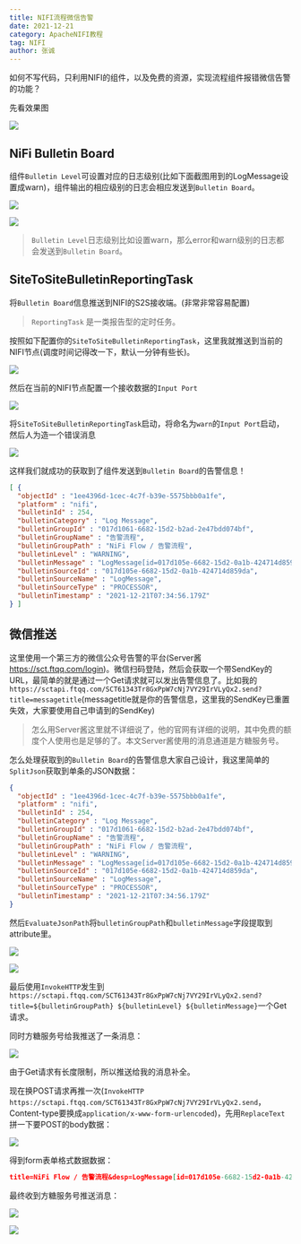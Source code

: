 ```yaml
---
title: NIFI流程微信告警
date: 2021-12-21
category: ApacheNIFI教程
tag: NIFI
author: 张诚
---
```


如何不写代码，只利用NIFI的组件，以及免费的资源，实现流程组件报错微信告警的功能？

先看效果图

![](./img/033/15.jpg)

## NiFi Bulletin Board

组件`Bulletin Level`可设置对应的日志级别(比如下面截图用到的LogMessage设置成warn)，组件输出的相应级别的日志会相应发送到`Bulletin Board`。

![](./img/033/1.png)

![](./img/033/2.png)

>`Bulletin Level`日志级别比如设置warn，那么error和warn级别的日志都会发送到`Bulletin Board`。

## SiteToSiteBulletinReportingTask

将`Bulletin Board`信息推送到NIFI的S2S接收端。(非常非常容易配置)

>`ReportingTask` 是一类报告型的定时任务。

按照如下配置你的`SiteToSiteBulletinReportingTask`，这里我就推送到当前的NIFI节点(调度时间记得改一下，默认一分钟有些长)。

![](./img/033/3.png)

然后在当前的NIFI节点配置一个接收数据的`Input Port`

![](./img/033/4.png)

将`SiteToSiteBulletinReportingTask`启动，将命名为`warn`的`Input Port`启动，然后人为造一个错误消息

![](./img/033/5.png)

这样我们就成功的获取到了组件发送到`Bulletin Board`的告警信息！

```json
[ {
  "objectId" : "1ee4396d-1cec-4c7f-b39e-5575bbb0a1fe",
  "platform" : "nifi",
  "bulletinId" : 254,
  "bulletinCategory" : "Log Message",
  "bulletinGroupId" : "017d1061-6682-15d2-b2ad-2e47bdd074bf",
  "bulletinGroupName" : "告警流程",
  "bulletinGroupPath" : "NiFi Flow / 告警流程",
  "bulletinLevel" : "WARNING",
  "bulletinMessage" : "LogMessage[id=017d105e-6682-15d2-0a1b-424714d859da] 测试-我报错了",
  "bulletinSourceId" : "017d105e-6682-15d2-0a1b-424714d859da",
  "bulletinSourceName" : "LogMessage",
  "bulletinSourceType" : "PROCESSOR",
  "bulletinTimestamp" : "2021-12-21T07:34:56.179Z"
} ]
```

## 微信推送

这里使用一个第三方的微信公众号告警的平台(Server酱 https://sct.ftqq.com/login)。微信扫码登陆，然后会获取一个带SendKey的URL，最简单的就是通过一个Get请求就可以发出告警信息了。比如我的 `https://sctapi.ftqq.com/SCT61343Tr8GxPpW7cNj7VY29IrVLyQx2.send?title=messagetitle`(messagetitle就是你的告警信息，这里我的SendKey已重置失效，大家要使用自己申请到的SendKey)

>怎么用Server酱这里就不详细说了，他的官网有详细的说明，其中免费的额度个人使用也是足够的了。本文Server酱使用的消息通道是方糖服务号。


怎么处理获取到的`Bulletin Board`的告警信息大家自己设计，我这里简单的`SplitJson`获取到单条的JSON数据：

```json
{
  "objectId" : "1ee4396d-1cec-4c7f-b39e-5575bbb0a1fe",
  "platform" : "nifi",
  "bulletinId" : 254,
  "bulletinCategory" : "Log Message",
  "bulletinGroupId" : "017d1061-6682-15d2-b2ad-2e47bdd074bf",
  "bulletinGroupName" : "告警流程",
  "bulletinGroupPath" : "NiFi Flow / 告警流程",
  "bulletinLevel" : "WARNING",
  "bulletinMessage" : "LogMessage[id=017d105e-6682-15d2-0a1b-424714d859da] 测试-我报错了",
  "bulletinSourceId" : "017d105e-6682-15d2-0a1b-424714d859da",
  "bulletinSourceName" : "LogMessage",
  "bulletinSourceType" : "PROCESSOR",
  "bulletinTimestamp" : "2021-12-21T07:34:56.179Z"
}
```

然后`EvaluateJsonPath`将`bulletinGroupPath`和`bulletinMessage`字段提取到attribute里。

![](./img/033/9.png)

![](./img/033/10.png)

最后使用`InvokeHTTP`发生到`https://sctapi.ftqq.com/SCT61343Tr8GxPpW7cNj7VY29IrVLyQx2.send?title=${bulletinGroupPath} ${bulletinLevel} ${bulletinMessage}`一个Get请求。


同时方糖服务号给我推送了一条消息：

![](./img/033/13.jpg)

由于Get请求有长度限制，所以推送给我的消息补全。

现在换POST请求再推一次(`InvokeHTTP` `https://sctapi.ftqq.com/SCT61343Tr8GxPpW7cNj7VY29IrVLyQx2.send`，Content-type要换成`application/x-www-form-urlencoded`)，先用`ReplaceText`拼一下要POST的body数据：

![](./img/033/12.png)

得到form表单格式数据数据：
```json
title=NiFi Flow / 告警流程&desp=LogMessage[id=017d105e-6682-15d2-0a1b-424714d859da] 测试-我报错了
```

最终收到方糖服务号推送消息：

![](./img/033/14.jpg)

![](./img/033/15.jpg)








